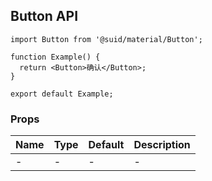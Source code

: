 ## Button API

```tsx
import Button from '@suid/material/Button';

function Example() {
  return <Button>确认</Button>;
}

export default Example;
```

### Props

| Name | Type | Default | Description |
| ---- | ---- | ------- | ----------- |
| -    | -    | -       | -           |
